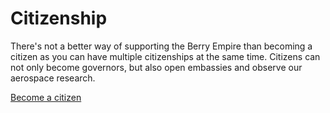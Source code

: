 # Citizenship
There's not a better way of supporting the Berry Empire than becoming a citizen as you can have multiple citizenships at the same time.
Citizens can not only become governors, but also open embassies and observe our aerospace research.

<a class="thickbutton thick" href="https://docs.google.com/forms/d/e/1FAIpQLSfkJTmNNMBZQjtnY1X0qukH5jc4miOadwbrQjsZ3HqjJVhTfQ/viewform?usp=sf_link"> <span>Become a citizen</span> </a>
